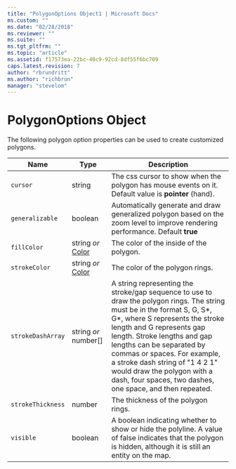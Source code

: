 ```yaml
---
title: "PolygonOptions Object1 | Microsoft Docs"
ms.custom: ""
ms.date: "02/28/2018"
ms.reviewer: ""
ms.suite: ""
ms.tgt_pltfrm: ""
ms.topic: "article"
ms.assetid: f17573ea-22bc-40c9-92cd-8df55f6bc709
caps.latest.revision: 7
author: "rbrundritt"
ms.author: "richbrun"
manager: "stevelom"
---
```

# PolygonOptions Object
The following polygon option properties can be used to create customized polygons. 

Name               | Type                        | Description
------------------ | --------------------------- | ----------------------------------------------
`cursor` | string | The css cursor to show when the polygon has mouse events on it. Default value is **pointer** (hand).
`generalizable` | boolean | Automatically generate and draw generalized polygon based on the zoom level to improve rendering performance. Default **true**
`fillColor`          | string _or_ [Color](../v8-web-control/color-class.md)  | The color of the inside of the polygon.
`strokeColor`       | string _or_ [Color](../v8-web-control/color-class.md) | The color of the polygon rings.
`strokeDashArray`    | string _or_ number[]        | A string representing the stroke/gap sequence to use to draw the polygon rings. The string must be in the format S, G, S*, G*, where S represents the stroke length and G represents gap length. Stroke lengths and gap lengths can be separated by commas or spaces. For example, a stroke dash string of "1 4 2 1" would draw the polygon with a dash, four spaces, two dashes, one space, and then repeated.
`strokeThickness`    | number                 | The thickness of the polygon rings.
`visible`            | boolean                | A boolean indicating whether to show or hide the polyline. A value of false indicates that the polygon is hidden, although it is still an entity on the map.
